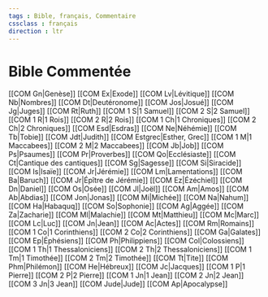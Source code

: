 ```yaml
---
tags : Bible, français, Commentaire
cssclass : français
direction : ltr
---
```

# Bible Commentée

[[COM Gn|Genèse]]
[[COM Ex|Exode]]
[[COM Lv|Lévitique]]
[[COM Nb|Nombres]]
[[COM Dt|Deutéronome]]
[[COM Jos|Josué]]
[[COM Jg|Juges]]
[[COM Rt|Ruth]]
[[COM 1 S|1 Samuel]]
[[COM 2 S|2 Samuel]]
[[COM 1 R|1 Rois]]
[[COM 2 R|2 Rois]]
[[COM 1 Ch|1 Chroniques]]
[[COM 2 Ch|2 Chroniques]]
[[COM Esd|Esdras]]
[[COM Ne|Néhémie]]
[[COM Tb|Tobie]]
[[COM Jdt|Judith]]
[[COM Estgrec|Esther, Grec]]
[[COM 1 M|1 Maccabees]]
[[COM 2 M|2 Maccabees]]
[[COM Jb|Job]]
[[COM Ps|Psaumes]]
[[COM Pr|Proverbes]]
[[COM Qo|Ecclésiaste]]
[[COM Ct|Cantique des cantiques]]
[[COM Sg|Sagesse]]
[[COM Si|Siracide]]
[[COM Is|Isaïe]]
[[COM Jr|Jérémie]]
[[COM Lm|Lamentations]]
[[COM Ba|Baruch]]
[[COM Jr|Épître de Jérémie]]
[[COM Ez|Ézéchiel]]
[[COM Dn|Daniel]]
[[COM Os|Osée]]
[[COM Jl|Joël]]
[[COM Am|Amos]]
[[COM Ab|Abdias]]
[[COM Jon|Jonas]]
[[COM Mi|Michée]]
[[COM Na|Nahum]]
[[COM Ha|Habaquq]]
[[COM So|Sophonie]]
[[COM Ag|Aggée]]
[[COM Za|Zacharie]]
[[COM Ml|Malachie]]
[[COM Mt|Matthieu]]
[[COM Mc|Marc]]
[[COM Lc|Luc]]
[[COM Jn|Jean]]
[[COM Ac|Actes]]
[[COM Rm|Romains]]
[[COM 1 Co|1 Corinthiens]]
[[COM 2 Co|2 Corinthiens]]
[[COM Ga|Galates]]
[[COM Ep|Éphésiens]]
[[COM Ph|Philippiens]]
[[COM Col|Colossiens]]
[[COM 1 Th|1 Thessaloniciens]]
[[COM 2 Th|2 Thessaloniciens]]
[[COM 1 Tm|1 Timothée]]
[[COM 2 Tm|2 Timothée]]
[[COM Tt|Tite]]
[[COM Phm|Philémon]]
[[COM He|Hébreux]]
[[COM Jc|Jacques]]
[[COM 1 P|1 Pierre]]
[[COM 2 P|2 Pierre]]
[[COM 1 Jn|1 Jean]]
[[COM 2 Jn|2 Jean]]
[[COM 3 Jn|3 Jean]]
[[COM Jude|Jude]]
[[COM Ap|Apocalypse]]
